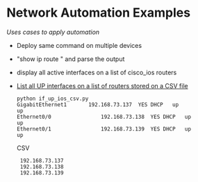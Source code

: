 # Network Automation Examples

*Uses cases to apply automation*

- Deploy same command on multiple devices
- "show ip route " and parse the output
- display all active interfaces on a list of cisco_ios routers
- [List all UP interfaces on a list of routers stored on a CSV file](https://github.com/markillob/NetworkAutomation/blob/master/snippets/if_up_ios_csv.py)
  
  ```
  python if_up_ios_csv.py
  GigabitEthernet1       192.168.73.137  YES DHCP   up                    up
  Ethernet0/0                192.168.73.138  YES DHCP   up                    up
  Ethernet0/1                192.168.73.139  YES DHCP   up                    up
  ```
  CSV
   ```
    192.168.73.137
    192.168.73.138
    192.168.73.139
   ```
  
